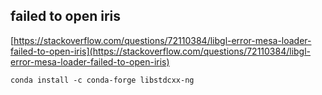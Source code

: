## failed to open iris

[https://stackoverflow.com/questions/72110384/libgl-error-mesa-loader-failed-to-open-iris](https://stackoverflow.com/questions/72110384/libgl-error-mesa-loader-failed-to-open-iris)

```
conda install -c conda-forge libstdcxx-ng
```

